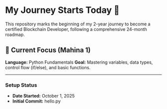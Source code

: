 # My Journey Starts Today 🚀

This repository marks the beginning of my 2-year journey to become a certified Blockchain Developer, following a comprehensive 24-month roadmap.

## 🎯 Current Focus (Mahina 1)

**Language:** Python Fundamentals
**Goal:** Mastering variables, data types, control flow (if/else), and basic functions.

---

### Setup Status

* **Date Started:** October 1, 2025
* **Initial Commit:** hello.py
